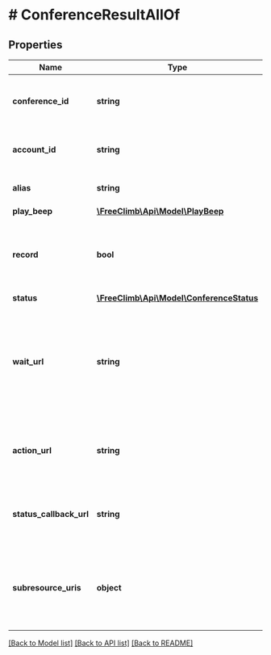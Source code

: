 # # ConferenceResultAllOf

## Properties

Name | Type | Description | Notes
------------ | ------------- | ------------- | -------------
**conference_id** | **string** | A string that uniquely identifies this Conference resource. | [optional]
**account_id** | **string** | ID of the account that created this Conference. | [optional]
**alias** | **string** | A description for this Conference. | [optional]
**play_beep** | [**\FreeClimb\Api\Model\PlayBeep**](PlayBeep.md) |  | [optional]
**record** | **bool** | Flag indicating whether recording is enabled for this Conference. | [optional]
**status** | [**\FreeClimb\Api\Model\ConferenceStatus**](ConferenceStatus.md) |  | [optional]
**wait_url** | **string** | URL referencing the audio file to be used as default wait music for the Conference when it is in the populated state. | [optional]
**action_url** | **string** | URL invoked once the Conference is successfully created. | [optional]
**status_callback_url** | **string** | URL to inform that the Conference status has changed. | [optional]
**subresource_uris** | **object** | The list of subresources for this Conference. This includes participants and/or recordings. | [optional]

[[Back to Model list]](../../README.md#models) [[Back to API list]](../../README.md#endpoints) [[Back to README]](../../README.md)
